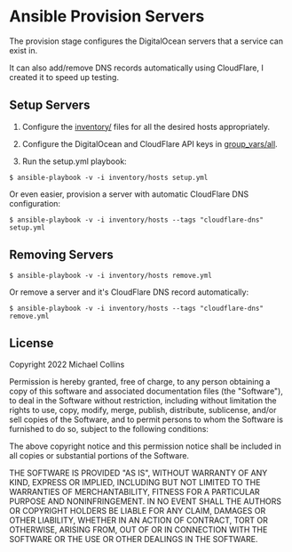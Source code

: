 # Ansible Provision Servers

The provision stage configures the DigitalOcean servers that a service can exist in.

It can also add/remove DNS records automatically using CloudFlare, I created it to speed up testing.


## Setup Servers

1) Configure the [inventory/](inventory/) files for all the desired hosts appropriately.

2) Configure the DigitalOcean and CloudFlare API keys in [group_vars/all](group_vars/all).

3) Run the setup.yml playbook:

`$ ansible-playbook -v -i inventory/hosts setup.yml`

Or even easier, provision a server with automatic CloudFlare DNS configuration:

`$ ansible-playbook -v -i inventory/hosts --tags "cloudflare-dns" setup.yml`


## Removing Servers

`$ ansible-playbook -v -i inventory/hosts remove.yml`

Or remove a server and it's CloudFlare DNS record automatically:

`$ ansible-playbook -v -i inventory/hosts --tags "cloudflare-dns" remove.yml`


## License

Copyright 2022 Michael Collins

Permission is hereby granted, free of charge, to any person obtaining a copy of this software and associated documentation files (the "Software"), to deal in the Software without restriction, including without limitation the rights to use, copy, modify, merge, publish, distribute, sublicense, and/or sell copies of the Software, and to permit persons to whom the Software is furnished to do so, subject to the following conditions:

The above copyright notice and this permission notice shall be included in all copies or substantial portions of the Software.

THE SOFTWARE IS PROVIDED "AS IS", WITHOUT WARRANTY OF ANY KIND, EXPRESS OR IMPLIED, INCLUDING BUT NOT LIMITED TO THE WARRANTIES OF MERCHANTABILITY, FITNESS FOR A PARTICULAR PURPOSE AND NONINFRINGEMENT. IN NO EVENT SHALL THE AUTHORS OR COPYRIGHT HOLDERS BE LIABLE FOR ANY CLAIM, DAMAGES OR OTHER LIABILITY, WHETHER IN AN ACTION OF CONTRACT, TORT OR OTHERWISE, ARISING FROM, OUT OF OR IN CONNECTION WITH THE SOFTWARE OR THE USE OR OTHER DEALINGS IN THE SOFTWARE.
